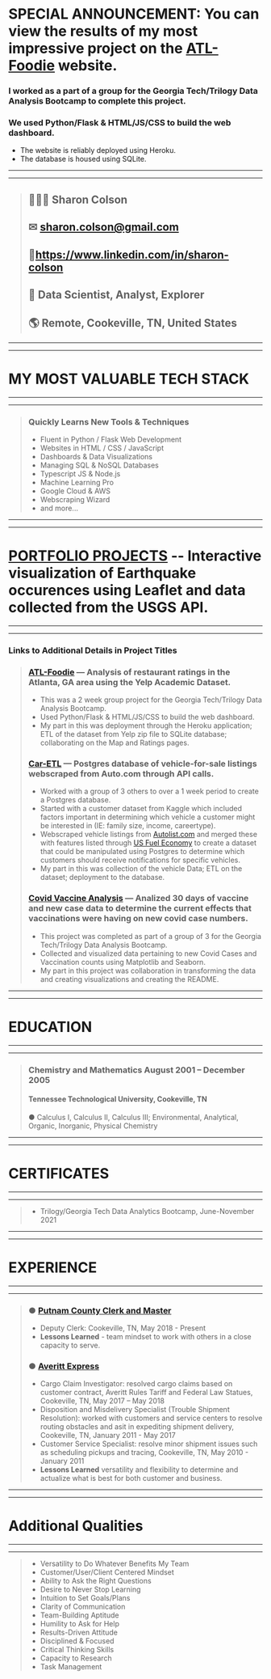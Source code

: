 # SPECIAL ANNOUNCEMENT: You can view the results of my most impressive project on the [ATL-Foodie](https://atl-foodie-page.herokuapp.com) website.
### I worked as a part of a group for the Georgia Tech/Trilogy Data Analysis Bootcamp to complete this project. 
### We used Python/Flask & HTML/JS/CSS to build the web dashboard.
* The website is reliably deployed using Heroku.
* The database is housed using SQLite.
*****
*****

> ## 👩🏻‍🔬 Sharon Colson
> ## ✉ sharon.colson@gmail.com
> ## 🔗https://www.linkedin.com/in/sharon-colson
> ## 🤖 Data Scientist, Analyst, Explorer
> ## 🌎 Remote, Cookeville, TN, United States


*****
*****
# MY MOST VALUABLE TECH STACK
*****
*****

> ### Quickly Learns New Tools & Techniques
> * Fluent in Python / Flask Web Development
> * Websites in HTML / CSS / JavaScript
> * Dashboards & Data Visualizations
> * Managing SQL & NoSQL Databases
> * Typescript JS & Node.js
> * Machine Learning Pro
> * Google Cloud & AWS
> * Webscraping Wizard
> * and more...
 
 
*****
*****
# [PORTFOLIO PROJECTS](https://github.com/SColson82/Earthquake_Visualization) -- Interactive visualization of Earthquake occurences using Leaflet and data collected from the USGS API. 
*****
*****

### Links to Additional Details in Project Titles

> ### [ATL-Foodie](https://atl-foodie-page.herokuapp.com) — Analysis of restaurant ratings in the Atlanta, GA area using the Yelp Academic Dataset. 
> * This was a 2 week group project for the Georgia Tech/Trilogy Data Analysis Bootcamp.
> * Used Python/Flask & HTML/JS/CSS to build the web dashboard. 
> * My part in this was deployment through the Heroku application; ETL of the dataset from Yelp zip file to SQLite database; collaborating on the Map and Ratings pages. 
> 
> ### [Car-ETL](https://github.com/SColson82/Car-ETL) — Postgres database of vehicle-for-sale listings webscraped from Auto.com through API calls. 
> * Worked with a group of 3 others to over a 1 week period to create a Postgres database. 
> * Started with a customer dataset from Kaggle which included factors important in determining which vehicle a customer might be interested in (IE: family size, income, careertype).
> * Webscraped vehicle listings from [Autolist.com](https://www.autolist.com) and merged these with features listed through [US Fuel Economy](https://www.fueleconomy.gov/feg/download.shtml) to create a dataset that could be manipulated using Postgres to determine which customers should receive notifications for specific vehicles.
> * My part in this was collection of the vehicle Data; ETL on the dataset; deployment to the database. 
> 
> ### [Covid Vaccine Analysis](https://github.com/SColson82/Covid-Data-Analysis-Project) — Analized 30 days of vaccine and new case data to determine the current effects that vaccinations were having on new covid case numbers. 
> 
> * This project was completed as part of a group of 3 for the Georgia Tech/Trilogy Data Analysis Bootcamp.
> * Collected and visualized data pertaining to new Covid Cases and Vaccination counts using Matplotlib and Seaborn. 
> * My part in this project was collaboration in transforming the data and creating visualizations and creating the README. 


*****
*****
# EDUCATION
*****
*****

> ### Chemistry and Mathematics August 2001 – December 2005
> #### Tennessee Technological University, Cookeville, TN 
> ●	Calculus I, Calculus II, Calculus III; Environmental, Analytical, Organic, Inorganic, Physical Chemistry
> 

*****
*****
# CERTIFICATES
*****
*****

> * Trilogy/Georgia Tech Data Analytics Bootcamp, June-November 2021

*****
*****
# EXPERIENCE
*****
*****


> ### ● [Putnam County Clerk and Master](https://putnamcountytn.gov/clerk-and-master)
> * Deputy Clerk: Cookeville, TN, May 2018 - Present
> * **Lessons Learned** - team mindset to work with others in a close capacity to serve. 
> 
> ### ● [Averitt Express](https://www.averittexpress.com/)
> * Cargo Claim Investigator: resolved cargo claims based on customer contract, Averitt Rules Tariff and Federal Law Statues, Cookeville, TN, May 2017 – May 2018
> * Disposition and Misdelivery Specialist (Trouble Shipment Resolution): worked with customers and service centers to resolve routing obstacles and asit in expediting shipment delivery, Cookeville, TN, January 2011 - May 2017
> * Customer Service Specialist: resolve minor shipment issues such as scheduling pickups and tracing, Cookeville, TN, May 2010 - January 2011
> * **Lessons Learned** versatility and flexibility to determine and actualize what is best for both customer and business. 

*****
*****
# Additional Qualities
*****
*****

> * Versatility to Do Whatever Benefits My Team
> * Customer/User/Client Centered Mindset
> * Ability to Ask the Right Questions
> * Desire to Never Stop Learning
> * Intuition to Set Goals/Plans
> * Clarity of Communication
> * Team-Building Aptitude
> * Humility to Ask for Help
> * Results-Driven Attitude
> * Disciplined & Focused
> * Critical Thinking Skills
> * Capacity to Research
> * Task Management
